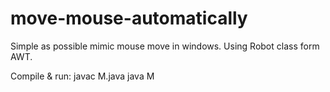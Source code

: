 # move-mouse-automatically
Simple as possible mimic mouse move in windows.
Using Robot class form AWT.

Compile & run:
javac M.java
java M

